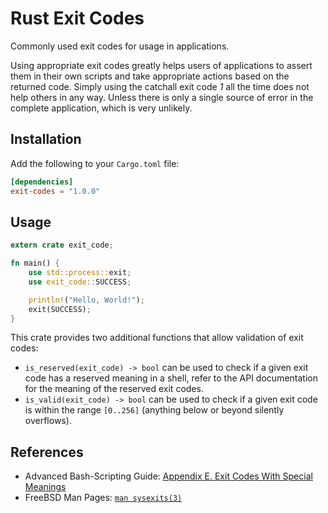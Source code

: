 # Rust Exit Codes
Commonly used exit codes for usage in applications.

Using appropriate exit codes greatly helps users of applications to assert them
in their own scripts and take appropriate actions based on the returned code.
Simply using the catchall exit code _1_ all the time does not help others in
any way. Unless there is only a single source of error in the complete
application, which is very unlikely.

## Installation
Add the following to your `Cargo.toml` file:

```toml
[dependencies]
exit-codes = "1.0.0"
```

## Usage
```rust
extern crate exit_code;

fn main() {
    use std::process::exit;
    use exit_code::SUCCESS;

    println!("Hello, World!");
    exit(SUCCESS);
}
```

This crate provides two additional functions that allow validation of exit
codes:

- `is_reserved(exit_code) -> bool` can be used to check if a given exit code
  has a reserved meaning in a shell, refer to the API documentation for the
  meaning of the reserved exit codes.
- `is_valid(exit_code) -> bool` can be used to check if a given exit code is
  within the range `[0..256]` (anything below or beyond silently overflows).

## References
- Advanced Bash-Scripting Guide: [Appendix E. Exit Codes With Special Meanings](http://tldp.org/LDP/abs/html/exitcodes.html)
- FreeBSD Man Pages: [`man sysexits(3)`](https://www.freebsd.org/cgi/man.cgi?query=sysexits)
